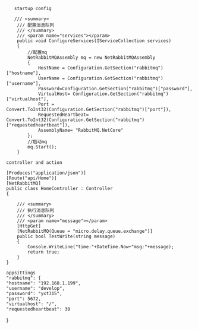        startup config
       
       /// <summary>
        /// 配置消息队列
        /// </summary>
        /// <param name="services"></param>
        public void ConfigureServices(IServiceCollection services)
        {
            //配置mq
            NetRabbitMQAssembly mq = new NetRabbitMQAssembly
            {
                HostName = Configuration.GetSection("rabbitmq")["hostname"],
                UserName = Configuration.GetSection("rabbitmq")["username"],
                Password=Configuration.GetSection("rabbitmq")["password"],
                VirtualHost= Configuration.GetSection("rabbitmq")["virtualhost"],
                Port = Convert.ToInt32(Configuration.GetSection("rabbitmq")["port"]),
                RequestedHeartbeat= Convert.ToInt32(Configuration.GetSection("rabbitmq")["requestedheartbeat"]),
                AssemblyName= "RabbitMQ.NetCore"
            };
            //启动mq
            mq.Start();
        }
        
    controller and action
        
    [Produces("application/json")]
    [Route("api/Home")]
    [NetRabbitMQ]
    public class HomeController : Controller
    {

        /// <summary>
        /// 执行消息队列
        /// </summary>
        /// <param name="message"></param>
        [HttpGet]
        [NetRabbitMQ(Queue = "micro.delay.queue.exchange")]
        public bool TestWrite(string message)
        {
            Console.WriteLine("time:"+DateTime.Now+"msg:"+message);
            return true;
        }
    }
    
    appsittings
    "rabbitmq": {
    "hostname": "192.168.1.199",
    "username": "develop",
    "password": "yxt315",
    "port": 5672,
    "virtualhost": "/",
    "requestedheartbeat": 30
  }
  
